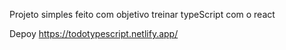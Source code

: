 Projeto simples feito com objetivo treinar typeScript com o react

Depoy https://todotypescript.netlify.app/

